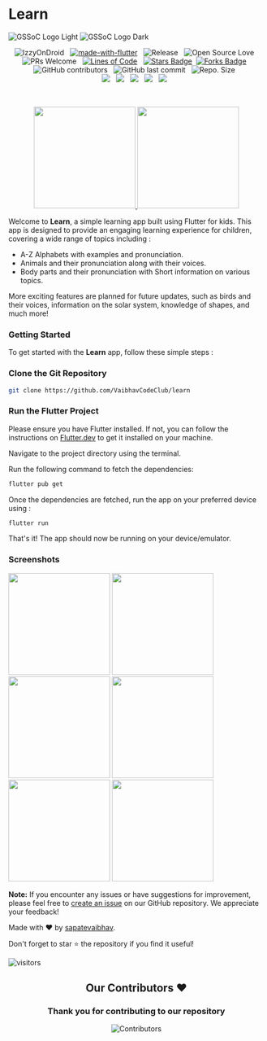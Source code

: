 # Learn
![GSSoC Logo Light](https://user-images.githubusercontent.com/63473496/213306239-9e8fc317-ce2f-4127-8bfe-17f5df06ee99.png#gh-light-mode-only)
![GSSoC Logo Dark](https://user-images.githubusercontent.com/63473496/213306279-338f7ce9-9a9f-4427-8c2a-3e344874498f.png#gh-dark-mode-only)
<br>
<div align="center">

![IzzyOnDroid](https://img.shields.io/endpoint?url=https://apt.izzysoft.de/fdroid/api/v1/shield/vdrs.sappu.lafk.learn) &nbsp; 
[![made-with-flutter](https://img.shields.io/badge/Made%20with-Flutter-1f425f.svg)](https://flutter.dev/) &nbsp; 
![Release](https://img.shields.io/github/v/release/VaibhavCodeClub/learn) &nbsp; ![Open Source Love](https://badges.frapsoft.com/os/v2/open-source.svg?v=103)
&nbsp; 
![PRs Welcome](https://img.shields.io/badge/PRs-welcome-green.svg) &nbsp;
<a href="https://github.com/VaibhavCodeClub/learn"><img src="https://sloc.xyz/github/VaibhavCodeClub/learn" alt="Lines of Code"/></a>
&nbsp;
<a href="https://github.com/VaibhavCodeClub/learn/stargazers"><img src="https://img.shields.io/github/stars/VaibhavCodeClub/learn" alt="Stars Badge"/></a>
&nbsp;<a href="https://github.com/VaibhavCodeClub/learn/network/members"><img src="https://img.shields.io/github/forks/VaibhavCodeClub/learn" alt="Forks Badge"/></a>
&nbsp; <br>
![GitHub contributors](https://img.shields.io/github/contributors/VaibhavCodeClub/learn?color=blue)
&nbsp;
![GitHub last commit](https://img.shields.io/github/last-commit/VaibhavCodeClub/learn?color=red&style=plastic)
&nbsp;
![Repo. Size](https://img.shields.io/github/repo-size/VaibhavCodeClub/learn?color=white)
&nbsp;  
<a href="https://github.com/VaibhavCodeClub/learn/blob/main/LICENSE"><img src="https://img.shields.io/badge/license-MIT-blue.svg?v=103"></a>
&nbsp;
<a href="https://github.com/VaibhavCodeClub/learn/issues"><img src="https://img.shields.io/github/issues/VaibhavCodeClub/learn?color=0059b3"></a>
&nbsp;
<a href="https://github.com/VaibhavCodeClub/learn/issues?q=is%3Aissue+is%3Aclosed"><img src="https://img.shields.io/github/issues-closed-raw/VaibhavCodeClub/learn?color=yellow"></a>
&nbsp;
<a href="https://github.com/VaibhavCodeClub/learn/pulls"><img src="https://img.shields.io/github/issues-pr/VaibhavCodeClub/learn?color=brightgreen"></a>
&nbsp;
<a href="https://github.com/VaibhavCodeClub/learn/pulls?q=is%3Apr+is%3Aclosed"><img src="https://img.shields.io/github/issues-pr-closed-raw/VaibhavCodeClub/learn?color=0059b3"></a>
&nbsp;

<br>

<a href="https://android.izzysoft.de/repo/apk/vdrs.sappu.lafk.learn"> <img src='readme/IzzyOnDroid.png' width='200'/> </a> 
<a href="https://github.com/VaibhavCodeClub/learn/releases"> <img src='readme/GitHub.png' width='200'/> </a> <br>
</div>
Welcome to <strong>Learn</strong>, a simple learning app built using Flutter for kids. This app is designed to provide an engaging learning experience for children, covering a wide range of topics including :

- A-Z Alphabets with examples and pronunciation.
- Animals and their pronunciation along with their voices.
- Body parts and their pronunciation with Short information on various topics.

More exciting features are planned for future updates, such as birds and their voices, information on the solar system, knowledge of shapes, and much more!

### Getting Started

To get started with the **Learn** app, follow these simple steps :

### Clone the Git Repository

```bash
git clone https://github.com/VaibhavCodeClub/learn
```
### Run the Flutter Project

Please ensure you have Flutter installed. If not, you can follow the instructions on [Flutter.dev](https://flutter.dev/) to get it installed on your machine.

Navigate to the project directory using the terminal.

Run the following command to fetch the dependencies:
```bash 
flutter pub get
```
Once the dependencies are fetched, run the app on your preferred device using :
```bash
flutter run
```
That's it! The app should now be running on your device/emulator.

### Screenshots

<img src='readme/one.png' width='200'/> <img src='readme/two.png' width='200'/> <img src='readme/three.png' width='200'/> <img src='readme/four.png' width='200'/><img src='readme/five.png' width='200'/> <img src='readme/six.png' width='200'/>


**Note:** If you encounter any issues or have suggestions for improvement, please feel free to [create an issue](https://github.com/VaibhavCodeClub/learn/issues/new/choose) on our GitHub repository. We appreciate your feedback!

Made with ❤️ by [sapatevaibhav](https://github.com/sapatevaibhav).

Don't forget to star ⭐ the repository if you find it useful!
<!-- Hits since 10 May 2024 00:20 IST -->
![visitors](https://hits.sh/github.com/sapatevaibhav.learn/hits.svg)


 
<h2 align = "center">Our Contributors ❤️</h2>
<div align = "center">
 <h3>Thank you for contributing to our repository</h3>

![Contributors](https://contrib.rocks/image?repo=VaibhavCodeClub/learn)


</div>



